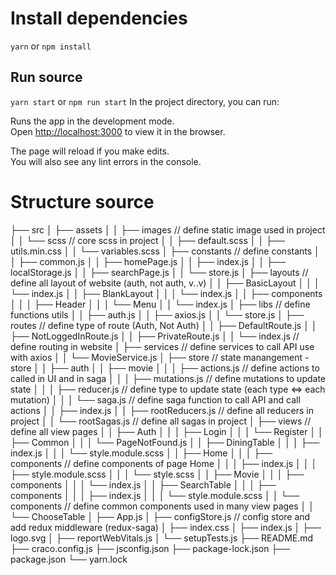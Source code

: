 # Install dependencies

`yarn` or `npm install`

## Run source

`yarn start` or `npm run start`
In the project directory, you can run:

Runs the app in the development mode.\
Open [http://localhost:3000](http://localhost:3000) to view it in the browser.

The page will reload if you make edits.\
You will also see any lint errors in the console.

# Structure source
├── src
│   ├── assets
│   │   ├── images              // define static image used in project
│   │   └── scss                // core scss in project
│   │       ├── default.scss
│   │       ├── utils.min.css
│   │       └── variables.scss
│   ├── constants               // define constants
│   │   ├── common.js
│   │   ├── homePage.js
│   │   ├── index.js
│   │   ├── localStorage.js
│   │   ├── searchPage.js
│   │   └── store.js
│   ├── layouts                 // define all layout of website (auth, not auth, v..v)
│   │   ├── BasicLayout
│   │   │   └── index.js
│   │   ├── BlankLayout
│   │   │   └── index.js
│   │   ├── components
│   │   │   ├── Header
│   │   │   └── Menu
│   │   └── index.js
│   ├── libs                    // define functions utils
│   │   ├── auth.js
│   │   ├── axios.js
│   │   └── store.js
│   ├── routes                  // define type of route (Auth, Not Auth)
│   │   ├── DefaultRoute.js
│   │   ├── NotLoggedInRoute.js
│   │   ├── PrivateRoute.js
│   │   └── index.js            // define routing in website
│   ├── services                // define services to call API use with axios
│   │   └── MovieService.js
│   ├── store                   // state manangement - store 
│   │   ├── auth
│   │   ├── movie
│   │   │   ├── actions.js      // define actions to called in UI and in saga 
│   │   │   ├── mutations.js    // define mutations to update state
│   │   │   ├── reducer.js      // define type to update state (each type <=> each mutation)
│   │   │   └── saga.js         // define saga function to call API and call actions
│   │   ├── index.js
│   │   ├── rootReducers.js     // define all reducers in project
│   │   └── rootSagas.js        // define all sagas in project
│   ├── views                   // define all view pages 
│   │   ├── Auth
│   │   │   ├── Login
│   │   │   └── Register
│   │   ├── Common
│   │   │   └── PageNotFound.js
│   │   ├── DiningTable
│   │   │   ├── index.js
│   │   │   └── style.module.scss
│   │   ├── Home
│   │   │   ├── components      // define components of page Home
│   │   │   ├── index.js
│   │   │   ├── style.module.scss
│   │   │   └── style.scss
│   │   ├── Movie
│   │   │   ├── components
│   │   │   └── index.js
│   │   ├── SearchTable
│   │   │   ├── components
│   │   │   ├── index.js
│   │   │   └── style.module.scss
│   │   └── components          // define common components used in many view pages
│   │       └── ChooseTable
│   ├── App.js
│   ├── configStore.js          // config store and add redux middleware (redux-saga)
│   ├── index.css
│   ├── index.js
│   ├── logo.svg
│   ├── reportWebVitals.js
│   └── setupTests.js
├── README.md
├── craco.config.js
├── jsconfig.json
├── package-lock.json
├── package.json
└── yarn.lock
